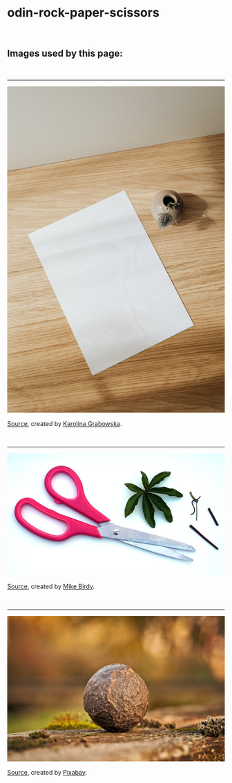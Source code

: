 # odin-rock-paper-scissors

<br>

## Images used by this page:

<br>

---
![Empty paper sheet on wooden table](img/pexels-karolina-grabowska-4207708.jpg)

[Source](https://www.pexels.com/photo/empty-paper-sheet-on-wooden-table-4207708), created by [Karolina Grabowska](https://www.pexels.com/@karolina-grabowska).

<br>

---
![Red scissors near green leaf](img/pexels-mike-b-211710.jpg)

[Source](https://www.pexels.com/photo/red-scissors-near-green-leaf-211710), created by [Mike Birdy](https://www.pexels.com/@mikebirdy).

<br>

---
![Tilt shift lens photography of stone](img/pexels-pixabay-161702.jpg)

[Source](https://www.pexels.com/photo/tilt-shift-lens-photography-of-stone-161702), created by [Pixabay](https://www.pexels.com/@pixabay).
